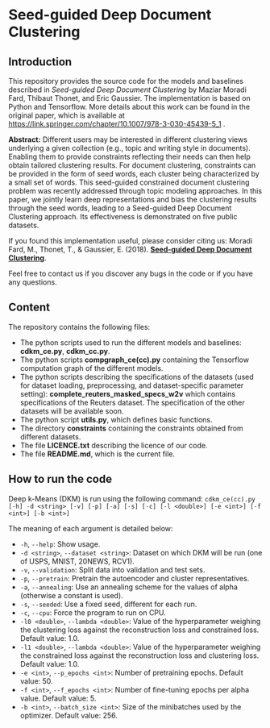 **Seed-guided Deep Document Clustering**
======

## __Introduction__

This repository provides the source code for the models and baselines described in *Seed-guided Deep Document Clustering* by Maziar Moradi Fard, Thibaut Thonet, and Eric Gaussier. The implementation is based on Python and Tensorflow. More details about this work can be found in the original paper, which is available at https://link.springer.com/chapter/10.1007/978-3-030-45439-5_1 .

**Abstract:** Different users may be interested in different clustering views underlying a given collection (e.g., topic and writing style in documents). Enabling them to provide constraints reflecting their needs can then help obtain tailored clustering results. For document clustering, constraints can be provided in the form of seed words, each cluster being characterized by a small set of words. This seed-guided constrained document clustering problem was recently addressed through topic modeling approaches. In this paper, we jointly learn deep representations and bias the clustering results through the seed words, leading to a Seed-guided Deep Document Clustering approach. Its effectiveness is demonstrated on five public datasets.

If you found this implementation useful, please consider citing us:
Moradi Fard, M., Thonet, T., & Gaussier, E. (2018). **[Seed-guided Deep Document Clustering](https://link.springer.com/chapter/10.1007/978-3-030-45439-5_19)**.

Feel free to contact us if you discover any bugs in the code or if you have any questions.

## __Content__

The repository contains the following files:
* The python scripts used to run the different models and baselines: **cdkm_ce.py**, **cdkm_cc.py**. 
* The python scripts **compgraph_ce(cc).py** containing the Tensorflow computation graph of the different models.
* The python scripts describing the specifications of the datasets (used for dataset loading, preprocessing, and dataset-specific parameter setting): **complete_reuters_masked_specs_w2v** which contains specifications of the Reuters dataset. The specification of the other datasets will be available soon.
* The python script **utils.py**, which defines basic functions.
* The directory **constraints** containing the constraints obtained from different datasets.
* The file **LICENCE.txt** describing the licence of our code.
* The file **README.md**, which is the current file.

## __How to run the code__

Deep k-Means (DKM) is run using the following command:
```cdkm_ce(cc).py [-h] -d <string> [-v] [-p] [-a] [-s] [-c] [-l <double>] [-e <int>] [-f <int>] [-b <int>]```

The meaning of each argument is detailed below:
* ``-h``, ``--help``: Show usage.
* ``-d <string>``, ``--dataset <string>``: Dataset on which DKM will be run (one of USPS, MNIST, 20NEWS, RCV1).
* ``-v``, ``--validation``: Split data into validation and test sets.
* ``-p``, ``--pretrain``: Pretrain the autoencoder and cluster representatives.
* ``-a``, ``--annealing``: Use an annealing scheme for the values of alpha (otherwise a constant is used).
* ``-s``, ``--seeded``: Use a fixed seed, different for each run.
* ``-c``, ``--cpu``: Force the program to run on CPU.
* ``-l0 <double>``, ``--lambda <double>``: Value of the hyperparameter weighing the clustering loss against the reconstruction loss and constrained loss. Default value: 1.0.
* ``-l1 <double>``, ``--lambda <double>``: Value of the hyperparameter weighing the constrained loss against the reconstruction loss and clustering loss. Default value: 1.0.
* ``-e <int>``, ``--p_epochs <int>``: Number of pretraining epochs. Default value: 50.
* ``-f <int>``, ``--f_epochs <int>``: Number of fine-tuning epochs per alpha value. Default value: 5.
* ``-b <int>``, ``--batch_size <int>``: Size of the minibatches used by the optimizer. Default value: 256.
